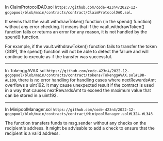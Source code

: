 In ClaimProtocolDAO.sol `https://github.com/code-423n4/2022-12-gogopool/blob/main/contracts/contract/ClaimProtocolDAO.sol`.

It seems that the vault.withdrawToken() function (in the spend() function) without any error checking. 
It means that if the vault.withdrawToken() function fails or returns an error for any reason, it is not handled by the spend() function. 

For example, if the vault.withdrawToken() function fails to transfer the token (GGP), the spend() function will not be able to detect the failure and will continue to execute as if the transfer was successful.

---

In TokenggAVAX.sol `https://github.com/code-423n4/2022-12-gogopool/blob/main/contracts/contract/tokens/TokenggAVAX.sol#L88-#L109`, 
there is no error handling for handling cases where nextRewardsAmt overflows a uint192. 
It may cause unexpected result if the contract is used in a way that causes nextRewardsAmt to exceed the maximum value that can be stored in a uint192.

---

In MinipoolManager.sol `https://github.com/code-423n4/2022-12-gogopool/blob/main/contracts/contract/MinipoolManager.sol#L324-#L343`

The function transfers funds to msg.sender without any checks on the recipient's address. 
It might be advisable to add a check to ensure that the recipient is a valid address.



